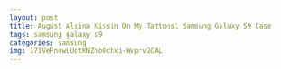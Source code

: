 ```yaml
---
layout: post
title: August Alsina Kissin On My Tattoos1 Samsung Galaxy S9 Case
tags: samsung galaxy s9
categories: samsung
img: 171VeFnewLUotKNZho0chxi-Wvprv2CAL
---
```

